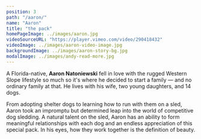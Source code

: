 ```yaml
---
position: 3
path: "/aaron/"
name: "Aaron"
title: "the pack"
homePageImage: ../images/aaron.jpg
videoSourceURL: "https://player.vimeo.com/video/290418432"
videoImage: ../images/aaron-video-image.jpg
backgroundImage: ../images/aaron-story-bg.jpg
modalImage: ../images/andy-read-more.jpg
---
```

A Florida-native, **Aaron Natoniewski** fell in love with the rugged Western Slope lifestyle so much so it's where he decided to start a family — and no ordinary family at that. He lives with his wife, two young daughters, and 14 dogs.
    
From adopting shelter dogs to learning how to run with them on a sled, Aaron took an impromptu but determined leap into the world of competitive dog sledding. A natural talent on the sled, Aaron has an ability to form meaningful relationships with each dog and an endless appreciation of this special pack. In his eyes, how they work together is the definition of beauty.

